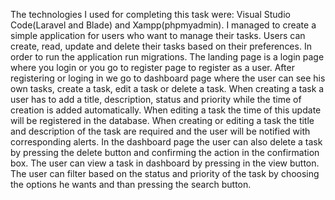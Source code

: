 The technologies I used for completing this task were: Visual Studio Code(Laravel and Blade) 
and Xampp(phpmyadmin). I managed to create a simple application for users who want to manage their tasks.
Users can create, read, update and delete their tasks based on their preferences. In order to run the 
application run migrations. The landing page is a login page where you login or you go to register page to
register as a user. After registering or loging in we go to dashboard page where the user can see his own 
tasks, create a task, edit a task or delete a task. When creating a task a user has to add a title,
description, status and priority while the time of creation is added automatically. When editing a task the
time of this update will be registered in the database. When creating or editing a task the title and 
description of the task are required and the user will be notified with corresponding alerts. In the 
dashboard page the user can also delete a task by pressing the delete button and confirming the action 
in the confirmation box. The user can view a task in dashboard by pressing in the view button. The user 
can filter based on the status and priority of the task by choosing the options he wants and than pressing 
the search button.